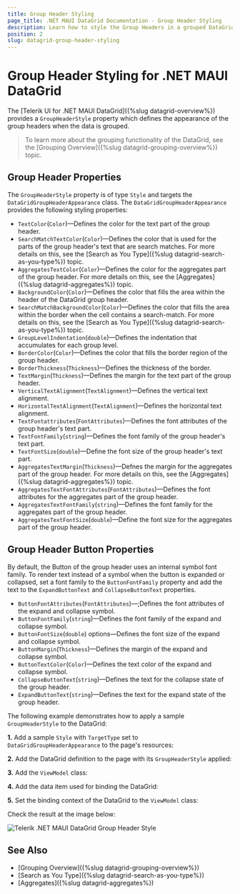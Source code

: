 ```yaml
---
title: Group Header Styling
page_title: .NET MAUI DataGrid Documentation - Group Header Styling
description: Learn how to style the Group Headers in a grouped DataGrid control.
position: 2
slug: datagrid-group-header-styling
---
```


# Group Header Styling for .NET MAUI DataGrid

The [Telerik UI for .NET MAUI DataGrid]({%slug datagrid-overview%}) provides a `GroupHeaderStyle` property which defines the appearance of the group headers when the data is grouped.

>To learn more about the grouping functionality of the DataGrid, see the [Grouping Overview]({%slug datagrid-grouping-overview%}) topic.

## Group Header Properties

The `GroupHeaderStyle` property is of type `Style` and targets the `DataGridGroupHeaderAppearance` class. The `DataGridGroupHeaderAppearance` provides the following styling properties:

* `TextColor`(`Color`)&mdash;Defines the color for the text part of the group header.
* `SearchMatchTextColor`(`Color`)&mdash;Defines the color that is used for the parts of the group header's text that are search matches. For more details on this, see the [Search as You Type]({%slug datagrid-search-as-you-type%}) topic.
* `AggregatesTextColor`(`Color`)&mdash;Defines the color for the aggregates part of the group header. For more details on this, see the [Aggregates]({%slug datagrid-aggregates%}) topic.
* `BackgroundColor`(`Color`)&mdash;Defines the color that fills the area within the header of the DataGrid group header.
* `SearchMatchBackgroundColor`(`Color`)&mdash;Defines the color that fills the area within the border when the cell contains a search-match. For more details on this, see the [Search as You Type]({%slug datagrid-search-as-you-type%}) topic.
* `GroupLevelIndentation`(`double`)&mdash;Defines the indentation that accumulates for each group level.
* `BorderColor`(`Color`)&mdash;Defines the color that fills the border region of the group header.
* `BorderThickness`(`Thickness`)&mdash;Defines the thickness of the border.
* `TextMargin`(`Thickness`)&mdash;Defines the margin for the text part of the group header.
* `VerticalTextAlignment`(`TextAlignment`)&mdash;Defines the vertical text alignment.
* `HorizontalTextAlignment`(`TextAlignment`)&mdash;Defines the horizontal text alignment.
* `TextFontattributes`(`FontAttributes`)&mdash;Defines the font attributes of the group header's text part.
* `TextFontFamily`(`string`)&mdash;Defines the font family of the group header's text part.
* `TextFontSize`(`double`)&mdash;Define the font size of the group header's text part.
* `AggregatesTextMargin`(`Thickness`)&mdash;Defnes the margin for the aggregates part of the group header. For more details on this, see the [Aggregates]({%slug datagrid-aggregates%}) topic.
* `AggregatesTextFontAttributes`(`FontAttributes`)&mdash;Defines the font attributes for the aggregates part of the group header.
* `AggregatesTextFontFamily`(`string`)&mdash;Defines the font family for the aggregates part of the group header.
* `AggregatesTextFontSize`(`double`)&mdash;Define the font size for the aggregates part of the group header.

## Group Header Button Properties

By default, the Button of the group header uses an internal symbol font family. To render text instead of a symbol when the button is expanded or collapsed, set a font family to the `ButtonFontFamily` property and add the text to the `ExpandButtonText` and `CollapseButtonText` properties.

* `ButtonFontAttributes`(`FontAttributes`)&mdash;;Defines the font attributes of the expand and collapse symbol.
* `ButtonFontFamily`(`string`)&mdash;Defines the font family of the expand and collapse symbol.
* `ButtonFontSize`(`double`) options&mdash;Defines the font size of the expand and collapse symbol.
* `ButtonMargin`(`Thickness`)&mdash;Defines the margin of the expand and collapse symbol.
* `ButtonTextColor`(`Color`)&mdash;Defines the text color of the expand and collapse symbol.
* `CollapseButtonText`(`string`)&mdash;Defines the text for the collapse state of the group header.
* `ExpandButtonText`(`string`)&mdash;Defines the text for the expand state of the group header.

The following example demonstrates how to apply a sample `GroupHeaderStyle` to the DataGrid:

**1.** Add a sample `Style` with `TargetType` set to `DataGridGroupHeaderAppearance` to the page's resources:

<snippet id='datagrid-groupheader-styling-style' />

**2.** Add the DataGrid definition to the page with its `GroupHeaderStyle` applied:

<snippet id='datagrid-groupheader-styling-xaml' />

**3.** Add the `ViewModel` class:

<snippet id='datagrid-grouping-viewmodel' />

**4.** Add the data item used for binding the DataGrid:

<snippet id='datagrid-grouping-object' />

**5.** Set the binding context of the DataGrid to the `ViewModel` class:

<snippet id='datagrid-grouping-propertygroupdescriptor-setvm' />

Check the result at the image below:

![Telerik .NET MAUI DataGrid Group Header Style](../images/datagrid-grouping-groupheaderstyle.png)

## See Also

* [Grouping Overview]({%slug datagrid-grouping-overview%})
* [Search as You Type]({%slug datagrid-search-as-you-type%})
* [Aggregates]({%slug datagrid-aggregates%})
